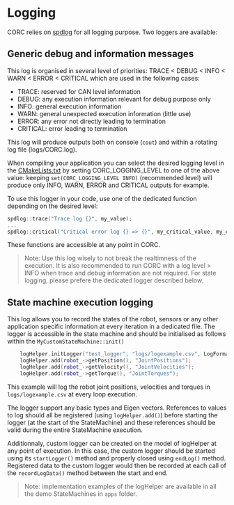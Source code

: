 # Logging

  CORC relies on [spdlog](https://github.com/gabime/spdlog) for all logging purpose. Two loggers are available:
  
## Generic debug and information messages
  
This log is organised in several level of priorities: TRACE < DEBUG < INFO < WARN < ERROR < CRITICAL which are used in the following cases:
- TRACE: reserved for CAN level information
- DEBUG: any execution information relevant for debug purpose only
- INFO: general execution information
- WARN: general unexpected execution information (little use)
- ERROR: any error not directly leading to termination
- CRITICAL: error leading to termination
    
This log will produce outputs both on console (`cout`) and within a rotating log file (logs/CORC.log).
     
When compiling your application you can select the desired logging level in the [CMakeLists.txt](../../CMakeLists.txt) by setting CORC_LOGGING_LEVEL to one of the above value: 
keeping `set(CORC_LOGGING_LEVEL INFO)` (recommended level) will produce only INFO, WARN, ERROR and CRITICAL outputs for example.
    
To use this logger in your code, use one of the dedicated function depending on the desired level: 
```C++
spdlog::trace("Trace log {}", my_value);
...
spdlog::critical("Critical error log {} => {}", my_critical_value, my_other_critical_value);
```
These functions are accessible at any point in CORC.
    
> Note: Use this log wisely to not break the realtimness of the execution. It is also recommended to run CORC with a log level > INFO when trace and debug information are not required. For state logging, please prefere the dedicated logger described below.
  
  
## State machine execution logging
  
This log allows you to record the states of the robot, sensors or any other application specific information at every iteration in a dedicated file. The logger is accessible in the state machine and should be initialised as follows within the `MyCustomStateMachine::init()`
  
```C++
    logHelper.initLogger("test_logger", "logs/logexample.csv", LogFormat::CSV, true);
    logHelper.add(robot_->getPosition(), "JointPositions");
    logHelper.add(robot_->getVelocity(), "JointVelocities");
    logHelper.add(robot_->getTorque(), "JointTorques");
```

This example will log the robot joint positions, velocities and torques in `logs/logexample.csv` at every loop execution. 

The logger support any basic types and Eigen vectors. References to values to log should all be registered (using `logHelper.add()`) before starting the logger (at the start of the StateMachine) and these references should be valid during the entire StateMachine execution.
  
Additionnaly, custom logger can be created on the model of logHelper at any point of execution. In this case, the custom logger should be started using its `startLogger()` method and properly closed using `endLog()` method. Registered data to the custom logger would then be recorded at each call of the `recordLogData()` method between the start and end.

> Note: implementation examples of the logHelper are available in all the demo StateMachines in `apps` folder.
